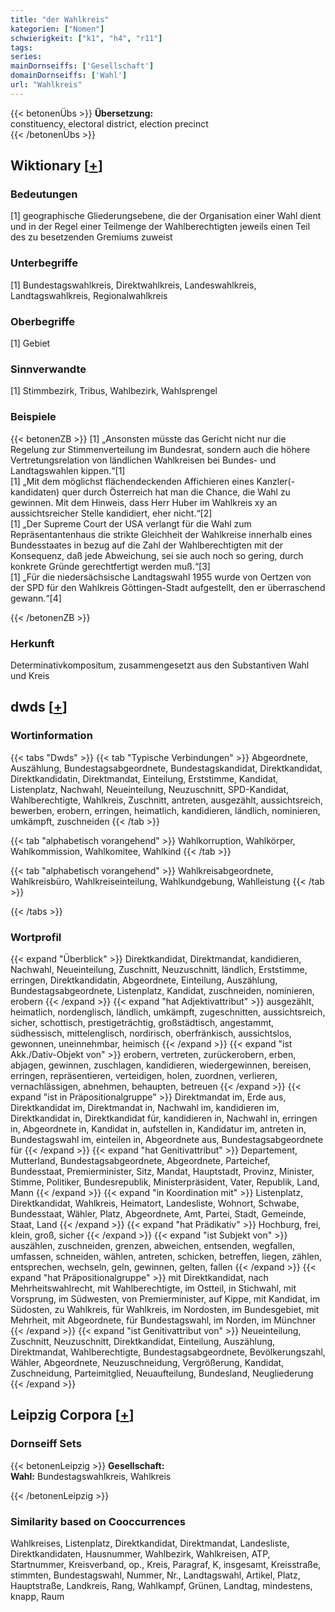 ```yaml
---
title: "der Wahlkreis"
kategorien: ["Nomen"]
schwierigkeit: ["k1", "h4", "r11"]
tags:
series:
mainDornseiffs: ['Gesellschaft']
domainDornseiffs: ['Wahl']
url: "Wahlkreis"
---
```


{{< betonenÜbs >}}
**Übersetzung:**  
constituency, electoral district, election precinct  
{{< /betonenÜbs >}}

## Wiktionary [[+](https://de.wiktionary.org/wiki/Wahlkreis)]

### Bedeutungen
[1] geographische Gliederungsebene, die der Organisation einer Wahl dient und in der Regel einer Teilmenge der Wahlberechtigten jeweils einen Teil des zu besetzenden Gremiums zuweist  

### Unterbegriffe
[1] Bundestagswahlkreis, Direktwahlkreis, Landeswahlkreis, Landtagswahlkreis, Regionalwahlkreis  

### Oberbegriffe
[1] Gebiet  

### Sinnverwandte
[1] Stimmbezirk, Tribus, Wahlbezirk, Wahlsprengel  

### Beispiele
{{< betonenZB >}}
[1] „Ansonsten müsste das Gericht nicht nur die Regelung zur Stimmenverteilung im Bundesrat, sondern auch die höhere Vertretungsrelation von ländlichen Wahlkreisen bei Bundes- und Landtagswahlen kippen.“[1]  
[1] „Mit dem möglichst flächendeckenden Affichieren eines Kanzler(-kandidaten) quer durch Österreich hat man die Chance, die Wahl zu gewinnen. Mit dem Hinweis, dass Herr Huber im Wahlkreis xy an aussichtsreicher Stelle kandidiert, eher nicht.“[2]  
[1] „Der Supreme Court der USA verlangt für die Wahl zum Repräsentantenhaus die strikte Gleichheit der Wahlkreise innerhalb eines Bundesstaates in bezug auf die Zahl der Wahlberechtigten mit der Konsequenz, daß jede Abweichung, sei sie auch noch so gering, durch konkrete Gründe gerechtfertigt werden muß.“[3]  
[1] „Für die niedersächsische Landtagswahl 1955 wurde von Oertzen von der SPD für den Wahlkreis Göttingen-Stadt aufgestellt, den er überraschend gewann.“[4]  

{{< /betonenZB >}}
### Herkunft
Determinativkompositum, zusammengesetzt aus den Substantiven Wahl und Kreis  



## dwds [[+](https://www.dwds.de/wb/Wahlkreis)]

### Wortinformation
{{< tabs "Dwds" >}}
{{< tab "Typische Verbindungen" >}}
Abgeordnete, Auszählung, Bundestagsabgeordnete, Bundestagskandidat, Direktkandidat, Direktkandidatin, Direktmandat, Einteilung, Erststimme, Kandidat, Listenplatz, Nachwahl, Neueinteilung, Neuzuschnitt, SPD-Kandidat, Wahlberechtigte, Wahlkreis, Zuschnitt, antreten, ausgezählt, aussichtsreich, bewerben, erobern, erringen, heimatlich, kandidieren, ländlich, nominieren, umkämpft, zuschneiden
{{< /tab >}}

{{< tab "alphabetisch vorangehend" >}}
Wahlkorruption, Wahlkörper, Wahlkommission, Wahlkomitee, Wahlkind
{{< /tab >}}

{{< tab "alphabetisch vorangehend" >}}
Wahlkreisabgeordnete, Wahlkreisbüro, Wahlkreiseinteilung, Wahlkundgebung, Wahlleistung
{{< /tab >}}

{{< /tabs >}}

### Wortprofil
{{< expand "Überblick" >}} Direktkandidat, Direktmandat, kandidieren, Nachwahl, Neueinteilung, Zuschnitt, Neuzuschnitt, ländlich, Erststimme, erringen, Direktkandidatin, Abgeordnete, Einteilung, Auszählung, Bundestagsabgeordnete, Listenplatz, Kandidat, zuschneiden, nominieren, erobern {{< /expand >}}
{{< expand "hat Adjektivattribut" >}} ausgezählt, heimatlich, nordenglisch, ländlich, umkämpft, zugeschnitten, aussichtsreich, sicher, schottisch, prestigeträchtig, großstädtisch, angestammt, südhessisch, mittelenglisch, nordirisch, oberfränkisch, aussichtslos, gewonnen, uneinnehmbar, heimisch {{< /expand >}}
{{< expand "ist Akk./Dativ-Objekt von" >}} erobern, vertreten, zurückerobern, erben, abjagen, gewinnen, zuschlagen, kandidieren, wiedergewinnen, bereisen, erringen, repräsentieren, verteidigen, holen, zuordnen, verlieren, vernachlässigen, abnehmen, behaupten, betreuen {{< /expand >}}
{{< expand "ist in Präpositionalgruppe" >}} Direktmandat im, Erde aus, Direktkandidat im, Direktmandat in, Nachwahl im, kandidieren im, Direktkandidat in, Direktkandidat für, kandidieren in, Nachwahl in, erringen in, Abgeordnete in, Kandidat in, aufstellen in, Kandidatur im, antreten in, Bundestagswahl im, einteilen in, Abgeordnete aus, Bundestagsabgeordnete für {{< /expand >}}
{{< expand "hat Genitivattribut" >}} Departement, Mutterland, Bundestagsabgeordnete, Abgeordnete, Parteichef, Bundesstaat, Premierminister, Sitz, Mandat, Hauptstadt, Provinz, Minister, Stimme, Politiker, Bundesrepublik, Ministerpräsident, Vater, Republik, Land, Mann {{< /expand >}}
{{< expand "in Koordination mit" >}} Listenplatz, Direktkandidat, Wahlkreis, Heimatort, Landesliste, Wohnort, Schwabe, Bundesstaat, Wähler, Platz, Abgeordnete, Amt, Partei, Stadt, Gemeinde, Staat, Land {{< /expand >}}
{{< expand "hat Prädikativ" >}} Hochburg, frei, klein, groß, sicher {{< /expand >}}
{{< expand "ist Subjekt von" >}} auszählen, zuschneiden, grenzen, abweichen, entsenden, wegfallen, umfassen, schneiden, wählen, antreten, schicken, betreffen, liegen, zählen, entsprechen, wechseln, geln, gewinnen, gelten, fallen {{< /expand >}}
{{< expand "hat Präpositionalgruppe" >}} mit Direktkandidat, nach Mehrheitswahlrecht, mit Wahlberechtigte, im Ostteil, in Stichwahl, mit Vorsprung, im Südwesten, von Premierminister, auf Kippe, mit Kandidat, im Südosten, zu Wahlkreis, für Wahlkreis, im Nordosten, im Bundesgebiet, mit Mehrheit, mit Abgeordnete, für Bundestagswahl, im Norden, im Münchner {{< /expand >}}
{{< expand "ist Genitivattribut von" >}} Neueinteilung, Zuschnitt, Neuzuschnitt, Direktkandidat, Einteilung, Auszählung, Direktmandat, Wahlberechtigte, Bundestagsabgeordnete, Bevölkerungszahl, Wähler, Abgeordnete, Neuzuschneidung, Vergrößerung, Kandidat, Zuschneidung, Parteimitglied, Neuaufteilung, Bundesland, Neugliederung {{< /expand >}}

## Leipzig Corpora [[+](https://corpora.uni-leipzig.de/en/res?word=Wahlkreis&corpusId=deu_newscrawl-public_2018)]

### Dornseiff Sets
{{< betonenLeipzig >}}
**Gesellschaft:**  
**Wahl:** Bundestagswahlkreis, Wahlkreis  

{{< /betonenLeipzig >}}

### Similarity based on Cooccurrences
Wahlkreises, Listenplatz, Direktkandidat, Direktmandat, Landesliste, Direktkandidaten, Hausnummer, Wahlbezirk, Wahlkreisen, ATP, Startnummer, Kreisverband, op., Kreis, Paragraf, K, insgesamt, Kreisstraße, stimmten, Bundestagswahl, Nummer, Nr., Landtagswahl, Artikel, Platz, Hauptstraße, Landkreis, Rang, Wahlkampf, Grünen, Landtag, mindestens, knapp, Raum

